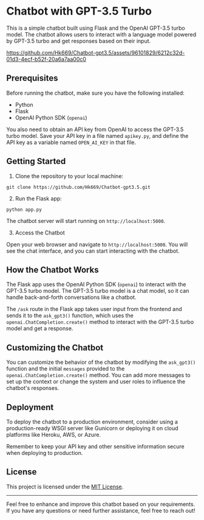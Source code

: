 # Chatbot with GPT-3.5 Turbo

This is a simple chatbot built using Flask and the OpenAI GPT-3.5 turbo model. The chatbot allows users to interact with a language model powered by GPT-3.5 turbo and get responses based on their input.




https://github.com/Hk669/Chatbot-gpt3.5/assets/96101829/6212c32d-01d3-4ecf-b52f-20a6a7aa00c0





## Prerequisites

Before running the chatbot, make sure you have the following installed:

- Python 
- Flask
- OpenAI Python SDK (`openai`)

You also need to obtain an API key from OpenAI to access the GPT-3.5 turbo model. Save your API key in a file named `apikey.py`, and define the API key as a variable named `OPEN_AI_KEY` in that file.

## Getting Started

1. Clone the repository to your local machine:

```shell
git clone https://github.com/Hk669/Chatbot-gpt3.5.git
```

2. Run the Flask app:

```shell
python app.py
```

The chatbot server will start running on `http://localhost:5000`.

3. Access the Chatbot

Open your web browser and navigate to `http://localhost:5000`. You will see the chat interface, and you can start interacting with the chatbot.

## How the Chatbot Works

The Flask app uses the OpenAI Python SDK (`openai`) to interact with the GPT-3.5 turbo model. The GPT-3.5 turbo model is a chat model, so it can handle back-and-forth conversations like a chatbot.

The `/ask` route in the Flask app takes user input from the frontend and sends it to the `ask_gpt3()` function, which uses the `openai.ChatCompletion.create()` method to interact with the GPT-3.5 turbo model and get a response.

## Customizing the Chatbot

You can customize the behavior of the chatbot by modifying the `ask_gpt3()` function and the initial `messages` provided to the `openai.ChatCompletion.create()` method. You can add more messages to set up the context or change the system and user roles to influence the chatbot's responses.

## Deployment

To deploy the chatbot to a production environment, consider using a production-ready WSGI server like Gunicorn or deploying it on cloud platforms like Heroku, AWS, or Azure.

Remember to keep your API key and other sensitive information secure when deploying to production.

## License

This project is licensed under the [MIT License](LICENSE).

---

Feel free to enhance and improve this chatbot based on your requirements. If you have any questions or need further assistance, feel free to reach out!


